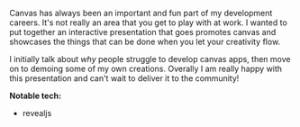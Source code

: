 Canvas has always been an important and fun part of my development careers. It's not really an area that you get to play with at work. I wanted to put together an interactive presentation that goes promotes canvas and showcases the things that can be done when you let your creativity flow.

I initially talk about *why* people struggle to develop canvas apps, then move on to demoing some of my own creations. Overally I am really happy with this presentation and can't wait to deliver it to the community!

**Notable tech:**
- revealjs